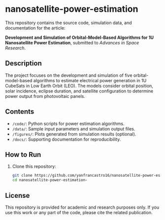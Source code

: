# nanosatellite-power-estimation

This repository contains the source code, simulation data, and documentation for the article:

**Development and Simulation of Orbital‐Model‐Based Algorithms for 1U Nanosatellite Power Estimation**, submitted to *Advances in Space Research*.

## Description

The project focuses on the development and simulation of five orbital-model-based algorithms to estimate electrical power generation in 1U CubeSats in Low Earth Orbit (LEO). The models consider orbital position, solar incidence, eclipse duration, and satellite configuration to determine power output from photovoltaic panels.

## Contents

- `/code/`: Python scripts for power estimation algorithms.
- `/data/`: Sample input parameters and simulation output files.
- `/figures/`: Plots generated from simulation results (optional).
- `/docs/`: Supporting documentation for reproducibility.

## How to Run

1. Clone this repository:
   ```bash
   git clone https://github.com/yanfrancastro16/nanosatellite-power-estimation-.git
   cd nanosatellite-power-estimation-

## License
This repository is provided for academic and research purposes only. If you use this work or any part of the code, please cite the related publication.
